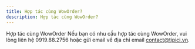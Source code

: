 ```yaml
---
title: Hợp tác cùng WowOrder?
description: Hợp tác cùng WowOrder?
---
```


Hợp tác cùng WowOrder
Nếu bạn có nhu cầu hợp tác cùng WowOrder, vui lòng liên hệ 0919.88.2756 hoặc gửi email về địa chỉ email contact@tipici.vn.